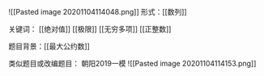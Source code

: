 ![[Pasted image 20201104114048.png]]
形式：[[数列]]

关键词：
[[绝对值]]
[[极限]]
[[无穷多项]]
[[正整数]]

题目背景：[[最大公约数]]

类似题目或改编题目：
朝阳2019一模
![[Pasted image 20201104114153.png]]